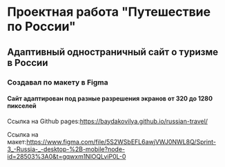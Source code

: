 <h1>Проектная работа "Путешествие по России"</h1>

<h2>Адаптивный одностраничный сайт о туризме в России</h2>
<h3>Создавал по макету в Figma</h3>
<h4>Сайт адаптирован под разные разрешения экранов от 320 до 1280 пикселей</h4>

Ссылка на Github pages:https://baydakovilya.github.io/russian-travel/
 
Ссылка на макет:https://www.figma.com/file/5S2WSbEFL6awjVWJ0NWL8Q/Sprint-3_-Russia-_-desktop-%2B-mobile?node-id=28503%3A0&t=gqwxm1NlOQLviP0L-0 
